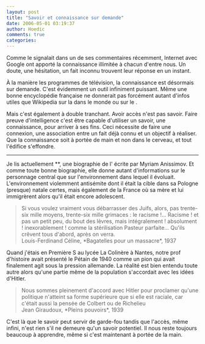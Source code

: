 ```yaml
---
layout: post
title: "Savoir et connaissance sur demande"
date: 2006-05-01 03:19:37
author: Hoedic
comments: true
categories: 
---
```



Comme le signalait  dans un de ses commentaires récemment, Internet avec Google ont apporté la connaissance illimitée à chacun d'entre nous. Un doute, une hésitation, un fait inconnu trouvent leur réponse en un instant.

À la manière les programmes de télévision, la connaissance est désormais sur demande. C'est évidemment un outil infiniment puissant. Même une bonne encyclopédie française ne donnerait pas forcément autant d'infos utiles que Wikipedia sur la  dans le monde ou sur le .

Mais c'est également à double tranchant. Avoir accès n'est pas savoir. Faire preuve d'intelligence c'est être capable d'utiliser un savoir, une connaissance, pour arriver à ses fins. Ceci nécessite de faire une connexion, une association entre un fait déjà connu et un objectif à réaliser. Que la connaissance soit à portée de main et non dans le cerveau, et tout l'édifice s'effondre.

***

Je lis actuellement **, une biographie de l' écrite par Myriam Anissimov. Et comme toute bonne biographie, elle donne autant d'informations sur le personnage central que sur l'environnement dans lequel il évoluait. L'environnement violemment antisémite dont il était la cible dans sa Pologne (presque) natale certes, mais également de la France où sa mère et lui immigrèrent alors qu'il était encore adolescent.

<blockquote class="citation">Si vous voulez vraiment vous débarrasser des Juifs, alors, pas trente-six mille moyens, trente-six mille grimaces : le racisme !... Racisme ! et pas un petit peu, du bout des lèvres, mais intégralement ! absolument ! inexorablement ! comme la stérilisation Pasteur parfaite... Qu'ils crêvent tous d'abord, après on verra.<br/>
Louis-Ferdinand Céline, *Bagatelles pour un massacre*, 1937
</blockquote>

Quand j'étais en Première S au lycée La Colinère à Nantes, notre prof d'histoire avait présenté le Pétain de 1940 comme un pion qui avait finalement agit sous la pression allemande. La réalité est bien entendu toute autre alors qu'une partie même de la population s'accordait avec les idées d'Hitler.

<blockquote class="citation">Nous sommes pleinement d'accord avec Hitler pour proclamer qu'une politique n'atteint sa forme supérieure que si elle est raciale, car c'était aussi la pensée de Colbert ou de Richelieu<br/>
Jean Giraudoux, *Pleins pouvoirs*, 1939
</blockquote>

C'est là que le savoir peut servir de garde-fou tandis que l'accès, même infini, n'est rien s'il ne demeure qu'un savoir potentiel. Il nous reste toujours beaucoup à apprendre, même si c'est maintenant à portée de la main.